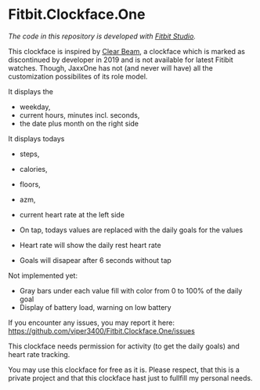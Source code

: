 # Fitbit.Clockface.One

_The code in this repository is developed with [Fitbit Studio](https://dev.fitbit.com/getting-started/)._

This clockface is inspired by [Clear Beam](https://github.com/viper3400/ClearBeam), a clockface which is marked as discontinued by developer in 2019 and is not available for latest Fitibit watches. Though, JaxxOne has not (and never will have) all the customization possibilites of its role model.

It displays the 
- weekday,
- current hours, minutes incl. seconds,
- the date plus month on the right side

It displays todays
- steps, 
- calories, 
- floors, 
- azm, 
- current heart rate
at the left side 

- On tap, todays values are replaced with the daily goals for the values 
- Heart rate will show the daily rest heart rate
- Goals will disapear after 6 seconds without tap

Not implemented yet:
- Gray bars under each value fill with color from 0 to 100% of the daily goal
- Display of battery load, warning on low battery

If you encounter any issues, you may report it here: https://github.com/viper3400/Fitbit.Clockface.One/issues

This clockface needs permission for activity (to get the daily goals) and heart rate tracking.

You may use this clockface for free as it is. Please respect, that this is a private project and that this clockface hast just to fullfill my personal needs.
